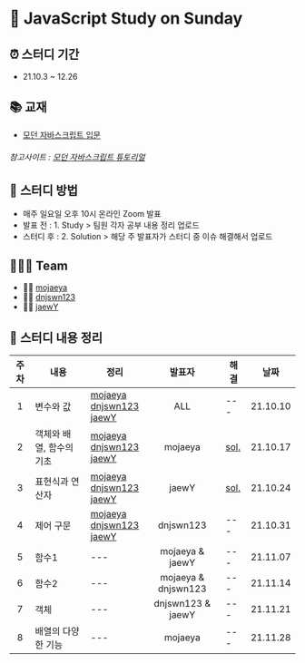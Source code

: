 # 📖 JavaScript Study on Sunday

## ⏰ 스터디 기간 
- 21.10.3 ~ 12.26

## 📚 교재
- [모던 자바스크립트 입문](https://book.naver.com/bookdb/book_detail.nhn?bid=13447219)   
###### 참고사이트 : [모던 자바스크립트 튜토리얼](https://ko.javascript.info)

## 📁 스터디 방법

- 매주 일요일 오후 10시 온라인 Zoom 발표
- 발표 전 : 1. Study > 팀원 각자 공부 내용 정리 업로드
- 스터디 후 : 2. Solution > 해당 주 발표자가 스터디 중 이슈 해결해서 업로드 

## 👨‍👨‍👧 Team              
- 👨‍💻 [mojaeya](https://github.com/mojaeya)
- 🧑‍💻 [dnjswn123](https://github.com/dnjswn123)
- 👩‍💻 [jaewY](https://github.com/jaewY)

## 📌 스터디 내용 정리
|주차|내용|정리|발표자|해결|날짜|
|:---:|---|---|:---:|---|:---:|
|1|변수와 값|[mojaeya](https://github.com/mojaeya/js-study-sunday/blob/main/1.%20Study/1주차/mojaeya.md)<br> [dnjswn123](https://github.com/mojaeya/js-study-sunday/blob/main/1.%20Study/1주차/wonju.md)<br>[jaewY](https://github.com/mojaeya/js-study-sunday/blob/main/1.%20Study/1주차/jaewon.md)|ALL|---|21.10.10|
|2|객체와 배열, 함수의 기초|[mojaeya](https://github.com/mojaeya/js-study-sunday/blob/main/1.%20Study/2주차/mojaeya.md)<br> [dnjswn123](https://github.com/mojaeya/js-study-sunday/blob/main/1.%20Study/2주차/wonju.md)<br>[jaewY](https://github.com/mojaeya/js-study-sunday/blob/main/1.%20Study/2주차/jaewon.md)|mojaeya|[sol.](https://github.com/mojaeya/js-study-sunday/blob/main/2.%20Solution/2주차/sol.md)|21.10.17|
|3|표현식과 연산자|[mojaeya](https://github.com/mojaeya/js-study-sunday/blob/main/1.%20Study/3주차/mojaeya.md)<br>[dnjswn123](https://github.com/mojaeya/js-study-sunday/blob/main/1.%20Study/3주차/wonju.md)<br>[jaewY](https://github.com/mojaeya/js-study-sunday/blob/main/1.%20Study/3주차/jaewY.md)|jaewY|[sol.](https://github.com/mojaeya/js-study-sunday/blob/main/2.%20Solution/3주차/sol.md)|21.10.24|
|4|제어 구문|[mojaeya](https://github.com/mojaeya/js-study-sunday/blob/main/1.%20Study/4주차/mojaeya.md)<br>[dnjswn123](https://github.com/mojaeya/js-study-sunday/blob/main/1.%20Study/4주차/wonju.md)<br>[jaewY](https://github.com/mojaeya/js-study-sunday/blob/main/1.%20Study/4주차/jaewY.md)|dnjswn123|---|21.10.31|
|5|함수1|---|mojaeya & jaewY|---|21.11.07|
|6|함수2|---|mojaeya & dnjswn123|---|21.11.14|
|7|객체|---|dnjswn123 & jaewY|---|21.11.21|
|8|배열의 다양한 기능|---|mojaeya|---|21.11.28|
